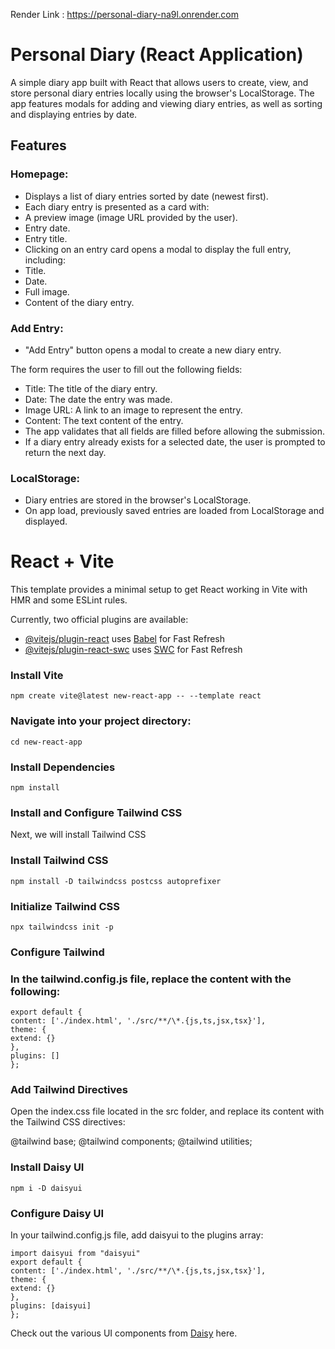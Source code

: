 Render Link : https://personal-diary-na9l.onrender.com 

# Personal Diary (React Application)
A simple diary app built with React that allows users to create, view, and store personal diary entries locally using the browser's LocalStorage. The app features modals for adding and viewing diary entries, as well as sorting and displaying entries by date.

## Features
### Homepage:

- Displays a list of diary entries sorted by date (newest first).
- Each diary entry is presented as a card with:
- A preview image (image URL provided by the user).
- Entry date.
- Entry title.
- Clicking on an entry card opens a modal to display the full entry, including:
- Title.
- Date.
- Full image.
- Content of the diary entry.

### Add Entry:

- "Add Entry" button opens a modal to create a new diary entry.

The form requires the user to fill out the following fields:
- Title: The title of the diary entry.
- Date: The date the entry was made.
- Image URL: A link to an image to represent the entry.
- Content: The text content of the entry.
- The app validates that all fields are filled before allowing the submission.
- If a diary entry already exists for a selected date, the user is prompted to return the next day.

### LocalStorage:

- Diary entries are stored in the browser's LocalStorage.
- On app load, previously saved entries are loaded from LocalStorage and displayed.

# React + Vite

This template provides a minimal setup to get React working in Vite with HMR and some ESLint rules.

Currently, two official plugins are available:

- [@vitejs/plugin-react](https://github.com/vitejs/vite-plugin-react/blob/main/packages/plugin-react/README.md) uses [Babel](https://babeljs.io/) for Fast Refresh
- [@vitejs/plugin-react-swc](https://github.com/vitejs/vite-plugin-react-swc) uses [SWC](https://swc.rs/) for Fast Refresh

### Install Vite

`npm create vite@latest new-react-app -- --template react`

### Navigate into your project directory:

`cd new-react-app`

### Install Dependencies

`npm install`

### Install and Configure Tailwind CSS

Next, we will install Tailwind CSS

### Install Tailwind CSS

`npm install -D tailwindcss postcss autoprefixer`

### Initialize Tailwind CSS

`npx tailwindcss init -p`

### Configure Tailwind

### In the tailwind.config.js file, replace the content with the following:

```/** @type {import('tailwindcss').Config} */
export default {
content: ['./index.html', './src/**/\*.{js,ts,jsx,tsx}'],
theme: {
extend: {}
},
plugins: []
};
```

### Add Tailwind Directives

Open the index.css file located in the src folder, and replace its content with the Tailwind CSS directives:

@tailwind base;
@tailwind components;
@tailwind utilities;

### Install Daisy UI

`npm i -D daisyui`

### Configure Daisy UI

In your tailwind.config.js file, add daisyui to the plugins array:

```/** @type {import('tailwindcss').Config} */
import daisyui from "daisyui"
export default {
content: ['./index.html', './src/**/\*.{js,ts,jsx,tsx}'],
theme: {
extend: {}
},
plugins: [daisyui]
};
```

Check out the various UI components from [Daisy](https://daisyui.com/components/) here.
